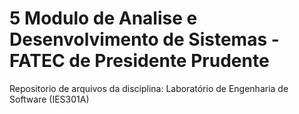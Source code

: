 # 5 Modulo de Analise e Desenvolvimento de Sistemas - FATEC de Presidente Prudente
Repositorio de arquivos da disciplina: Laboratório de Engenharia de Software (IES301A)
